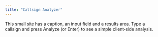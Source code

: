 ```yaml
---
title: "Callsign Analyzer"
---
```


This small site has a caption, an input field and a results area. Type a callsign and press Analyze (or Enter) to see a simple client-side analysis.